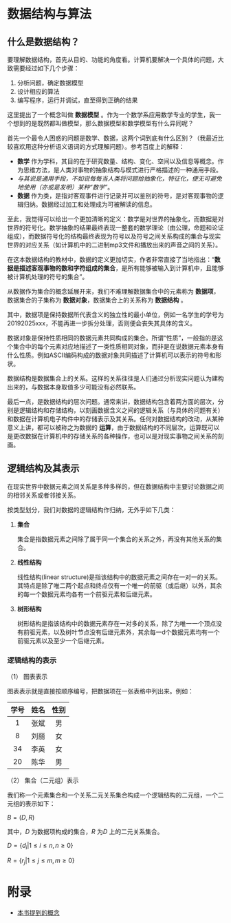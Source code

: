 # 数据结构与算法

## 什么是数据结构？

要理解数据结构，首先从目的、功能的角度看。计算机要解决一个具体的问题，大致需要经过如下几个步骤：

1. 分析问题，确定数据模型
2. 设计相应的算法
3. 编写程序，运行并调试，直至得到正确的结果

这里提出了一个概念叫做 **数据模型** 。作为一个数学系应用数学专业的学生，我一个想到的是既然都叫做模型，那么数据模型和数学模型有什么异同呢？

首先一个最令人困惑的问题是数学、数据，这两个词到底有什么区别？（我最近比较喜欢用这种分析语义语词的方式理解问题）。参考百度上的解释：

- **数学** 作为学科，其目的在于研究数量、结构、变化、空间以及信息等概念。作为思维方法，是人类对事物的抽象结构与模式进行严格描述的一种通用手段。
- *与其说是通用手段，不如说每每当人类将问题给抽象化，特征化，便无可避免地使用（亦或是发明）某种“数学”*。
- **数据** 作为类，是指对客观事件进行记录并可以鉴别的符号，是对客观事物的逻辑归纳。数据经过加工和处理成为可被解读的信息。

至此，我觉得可以给出一个更加清晰的定义：数学是对世界的抽象化，而数据是对世界的符号化。数学抽象的结果最终表现一整套的数学理论（由公理，命题和论证组成），而数据符号化的结构最终表现为符号以及符号之间关系构成的集合与现实世界的对应关系（如计算机中的二进制mp3文件和播放出来的声音之间的关系）。

在这本数据结构的教材中，数据的定义更加切实，作者非常直接了当地指出：“**数据是描述客观事物的数和字符组成的集合**，是所有能够被输入到计算机中，且能够被计算机处理的符号的集合”。

从数据作为集合的概念延展开来，我们不难理解数据集合中的元素称为 **数据项**，数据集合的子集称为 **数据对象**，数据集合上的关系称为 **数据结构** 。

其中，数据项是保持数据所代表含义的独立性的最小单位，例如一名学生的学号为20192025xxx，不能再进一步拆分处理，否则便会丧失其具体的含义。

数据对象是保持性质相同的数据元素共同构成的集合。所谓“性质”，一般指的是这个集合中的每个元素对应地描述了一类性质相同对象，而非是在说数据元素本身有什么性质。例如ASCII编码构成的数据对象共同描述了计算机可以表示的符号和形状。

数据结构是数据集合上的关系。这样的关系往往是人们通过分析现实问题认为建构出来的，与数据本身取值多少可能没有必然联系。

最后一点，是数据结构的层次问题。通常来讲，数据结构包含着两方面的层次，分别是逻辑结构和存储结构，以刻画数据含义之间的逻辑关系（与具体的问题有关）和数据在计算机电子构件中的存储表示及其关系。任何对数据结构的改动，从某种意义上讲，都可以被称之为数据的 **运算**，由于数据结构的不同层次，运算既可以是更改数据在计算机中的存储关系的各种操作，也可以是对现实事物之间关系的刻画。

## 逻辑结构及其表示

在现实世界中数据元素之间关系是多种多样的，但在数据结构中主要讨论数据之间的相邻关系或者邻接关系。

按类型划分，我们对数据的逻辑结构作归纳，无外乎如下几类：

1. **集合**

    集合是指数据元素之间除了属于同一个集合的关系之外，再没有其他关系的集合。

2. **线性结构**

    线性结构(linear structure)是指该结构中的数据元素之间存在一对一的关系。其特点是除了唯二两个起点和终点仅有一个唯一的前驱（或后继）以外，其余的每一个数据元素均各有一个前驱元素和后继元素。

3. **树形结构**

    树形结构是指该结构中的数据元素存在一对多的关系，除了为唯一一个顶点没有前驱元素，以及树叶节点没有后继元素外，其余每一d个数据元素均有一个前驱元素以及至少一个后继元素。

### 逻辑结构的表示

（1） 图表表示

图表表示就是直接按顺序编号，把数据项在一张表格中列出来。例如：

| 学号 | 姓名 | 性别 |
|:----:|:----:|:----:|
|   1  | 张斌 |  男  |
|   8  | 刘丽 |  女  |
|  34  | 李英 |  女  |
|  20  | 陈华 |  男  |

（2） 集合（二元组）表示

我们称一个元素集合和一个关系二元关系集合构成一个逻辑结构的二元组，一个二元组的表示如下：

$B=(D,R)$

其中，$D$ 为数据项构成的集合，$R$ 为$D$ 上的二元关系集合。

$D=\{d_i | 1 \le i \le n, n \ge 0 \}$ 

$R = \{r_j | 1 \le j \le m, m \ge 0 \}$ 


# 附录

- [本书提到的概念](./概念集.md)
